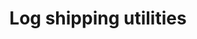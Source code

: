 ---
layout: one-data-source
title: Log shipping utilities
permalink: /data-sources/log-shipping-utilities/
---